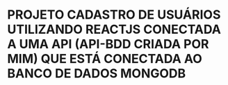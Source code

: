 # PROJETO CADASTRO DE USUÁRIOS UTILIZANDO REACTJS CONECTADA A UMA API (API-BDD CRIADA POR MIM) QUE ESTÁ CONECTADA AO BANCO DE DADOS MONGODB
